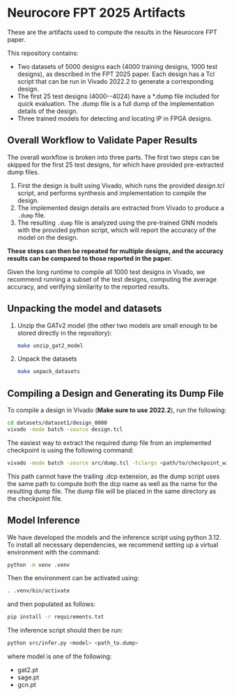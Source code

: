 # Neurocore FPT 2025 Artifacts

These are the artifacts used to compute the results in the Neurocore FPT
paper.

This repository contains:
* Two datasets of 5000 designs each (4000 training designs, 1000 test designs), as described in the FPT 2025 paper.  Each design has a Tcl script that can be run in Vivado 2022.2 to generate a corresponding design.
* The first 25 test designs (4000--4024) have a *.dump file included for quick evaluation. The .dump file is a full dump of the implementation details of the design.
* Three trained models for detecting and locating IP in FPGA designs.


## Overall Workflow to Validate Paper Results
The overall workflow is broken into three parts.  The first two steps can be skipped for the first 25 test designs, for which have provided pre-extracted dump files.
1. First the design is built using Vivado, which runs the provided *design.tcl* script, and performs synthesis and implementation to compile the design.  
1. The implemented design details are extracted from Vivado to produce a `.dump` file.
1. The resulting `.dump` file is analyzed using the pre-trained GNN models with the provided python script, which will report the accuracy of the model on the design.

**These steps can then be repeated for multiple designs, and the accuracy results can be compared to those reported in the paper.**

Given the long runtime to compile all 1000 test designs in Vivado, we recommend running a subset of the test designs, computing the average accuracy, and verifying similarity to the reported results.

## Unpacking the model and datasets

1. Unzip the GATv2 model (the other two models are small enough to be stored directly in the repository):
   ```bash
   make unzip_gat2_model
   ```

1. Unpack the datasets 
   ```bash
   make unpack_datasets
   ```

## Compiling a Design and Generating its Dump File

To compile a design in Vivado (**Make sure to use 2022.2**), run the following:
```bash
cd datasets/dataset1/design_0000
vivado -mode batch -source design.tcl
```

The easiest way to extract the required dump file from an implemented
checkpoint is using the following command:

```bash
vivado -mode batch -source src/dump.tcl -tclargs <path/to/checkpoint_without_extension>
```

This path cannot have the trailing .dcp extension, as the dump script
uses the same path to compute both the dcp name as well as the name
for the resulting dump file.  The dump file will be placed in the same
directory as the checkpoint file.


## Model Inference

We have developed the models and the inference script using python 3.12.
To install all necessary dependencies, we recommend setting up a virtual
environment with the command:

```bash
python -m venv .venv
```

Then the environment can be activated using:

```bash
. .venv/bin/activate
```

and then populated as follows:

```bash
pip install -r requirements.txt
```

The inference script should then be run:

```bash
python src/infer.py <model> <path_to.dump>
```

where model is one of the following:

* gat2.pt
* sage.pt
* gcn.pt
